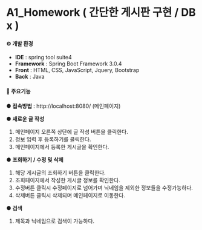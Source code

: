 # A1_Homework (  간단한 게시판 구현 / DB x )

#### ⚙️ 개발 환경
- **IDE** : spring tool suite4
- **Framework** : Spring Boot Framework 3.0.4
- **Front** : HTML, CSS, JavaScript, Jquery, Bootstrap
- **Back** : Java

#### 🚩 주요기능
**● 접속방법** : http://localhost:8080/ (메인페이지)

**● 새로운 글 작성**
1. 메인페이지 오른쪽 상단에 글 작성 버튼을 클릭한다.
2. 정보 입력 후 등록하기를 클릭한다.
3. 메인페이지에서 등록한 게시글을 확인한다.


**● 조회하기 / 수정 및 삭제**
1. 해당 게시글의 조회하기 버튼을 클릭한다.
2. 조회페이지에서 작성한 게시글 정보를 확인한다.
3. 수정버튼 클릭시 수정페이지로 넘어가며 닉네임을 제외한 정보들을 수정가능하다.
4. 삭제버튼 클릭시 삭제되며 메인페이지로 이동한다.


**● 검색**
1. 제목과 닉네임으로 검색이 가능하다.
 
